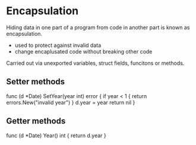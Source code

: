 # Encapsulation

Hiding data in one part of a program from code in another part is known as encapsulation.
- used to protect against invalid data
- change encaplusated code without breaking other code


Carried out via unexported variables, struct fields, funcitons or methods.

## Setter methods

  func (d *Date) SetYear(year int) error {
          if year < 1 {
                  return errors.New("invalid year")
          }
          d.year = year
          return nil
  }

## Getter methods

  func (d *Date) Year() int {
          return d.year
  }


